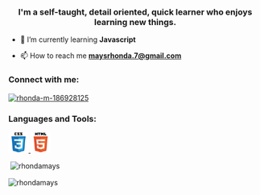 
<h3 align="center">I'm a self-taught, detail oriented, quick learner who enjoys learning new things.</h3>

- 🌱 I’m currently learning **Javascript**

- 📫 How to reach me **maysrhonda.7@gmail.com**

<h3 align="left">Connect with me:</h3>
<p align="left">
<a href="https://linkedin.com/in/rhonda-m-186928125" target="blank"><img align="center" src="https://raw.githubusercontent.com/rahuldkjain/github-profile-readme-generator/master/src/images/icons/Social/linked-in-alt.svg" alt="rhonda-m-186928125" height="30" width="40" /></a>
</p>

<h3 align="left">Languages and Tools:</h3>
<p align="left"> <a href="https://www.w3schools.com/css/" target="_blank" rel="noreferrer"> <img src="https://raw.githubusercontent.com/devicons/devicon/master/icons/css3/css3-original-wordmark.svg" alt="css3" width="40" height="40"/> </a> <a href="https://www.w3.org/html/" target="_blank" rel="noreferrer"> <img src="https://raw.githubusercontent.com/devicons/devicon/master/icons/html5/html5-original-wordmark.svg" alt="html5" width="40" height="40"/> </a> </p>

<p>&nbsp;<img align="center" src="https://github-readme-stats.vercel.app/api?username=rhondamays&show_icons=true&locale=en" alt="rhondamays" /></p>

<p><img align="center" src="https://github-readme-streak-stats.herokuapp.com/?user=rhondamays&" alt="rhondamays" /></p>
